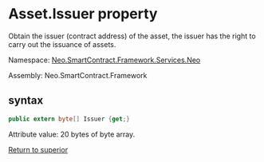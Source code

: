 # Asset.Issuer property

Obtain the issuer (contract address) of the asset, the issuer has the right to carry out the issuance of assets.

Namespace: [Neo.SmartContract.Framework.Services.Neo](../../neo.md)

Assembly: Neo.SmartContract.Framework

## syntax

```c#
public extern byte[] Issuer {get;}
```

Attribute value: 20 bytes of byte array.



[Return to superior](../Asset.md)
